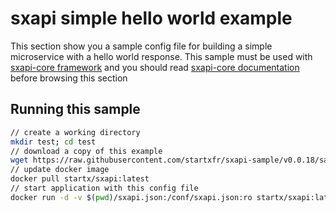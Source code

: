 sxapi simple hello world example
================================

This section show you a sample config file for building a simple microservice 
with a hello world response. 
This sample must be used with 
[sxapi-core framework](https://github.com/startxfr/sxapi-core) and you should
read 
[sxapi-core documentation](https://github.com/startxfr/sxapi-core/tree/v0.0.18-docker/docs) 
before browsing this section 

Running this sample
-------------------

```bash
// create a working directory
mkdir test; cd test
// download a copy of this example
wget https://raw.githubusercontent.com/startxfr/sxapi-sample/v0.0.18/samples/simple/hello/sxapi.json
// update docker image
docker pull startx/sxapi:latest
// start application with this config file
docker run -d -v $(pwd)/sxapi.json:/conf/sxapi.json:ro startx/sxapi:latest
```
